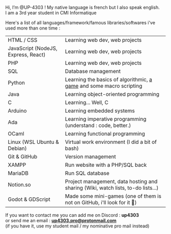 Hi, I’m @UP-4303 ! My native language is french but I also speak english.  
I am a 3rd year student in CMI Informatique

Here's a list of all languages/framework/famous libraries/softwares i've used more than one time :

|  |  |
| - | - |
| HTML / CSS                          | Learning web dev, web projects                                                                            |
| JavaScript (NodeJS, Express, React) | Learning web dev, web projects                                                                            |
| PHP                                 | Learning web dev, web projects                                                                            |
| SQL                                 | Database management                                                                                       |
| Python                              | Learning the basics of algorithmic, [a game](https://github.com/UP-4303/VISI301) and some macro scripting |
| Java                                | Learning object-oriented programming                                                                      |
| C                                   | Learning... Well, C                                                                                       |
| Arduino                             | Learning embedded systems                                                                                 |
| Ada                                 | Learning imperative programming (understand : code, better.)                                              |
| OCaml                               | Learning functional programming                                                                           |
| Linux (WSL Ubuntu & Debian)         | Virtual work environment (I did a bit of bash)                                                            |
| Git & GitHub                        | Version management                                                                                        |
| XAMPP                               | Run website with a PHP/SQL back                                                                           |
| MariaDB                             | Run SQL database                                                                                          |
| Notion.so                           | Project management, data hosting and sharing (Wiki, watch lists, to-do lists...)                          |
| Godot & GDScript                    | Made some mini-games (one of them is not on GitHub, i'll look for it 👀)                                  |

If you want to contact me you can add me on Discord : **up4303**  
or send me an email : **<up4303.pro@protonmail.com>**  
(if you have it, use my student mail / my nominative pro mail instead)
